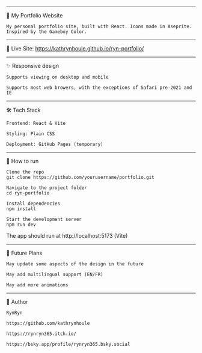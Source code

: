 ___
🌱 My Portfolio Website

    My personal portfolio site, built with React. Icons made in Aseprite. Inspired by the Gameboy Color.

___
🔗 Live Site: https://kathrynhoule.github.io/ryn-portfolio/

___
✨ Responsive design

    Supports viewing on desktop and mobile

    Supports most web browers, with the exceptions of Safari pre-2021 and IE

___
🛠 Tech Stack

    Frontend: React & Vite

    Styling: Plain CSS

    Deployment: GitHub Pages (temporary)

___
🚀 How to run

    Clone the repo
    git clone https://github.com/yourusername/portfolio.git

    Navigate to the project folder
    cd ryn-portfolio

    Install dependencies
    npm install

    Start the development server
    npm run dev

The app should run at http://localhost:5173 (Vite)

___
📌 Future Plans

    May update some aspects of the design in the future

    May add multilingual support (EN/FR)

    May add more animations

___
💌 Author

    RynRyn

    https://github.com/kathrynhoule

    https://rynryn365.itch.io/

    https://bsky.app/profile/rynryn365.bsky.social